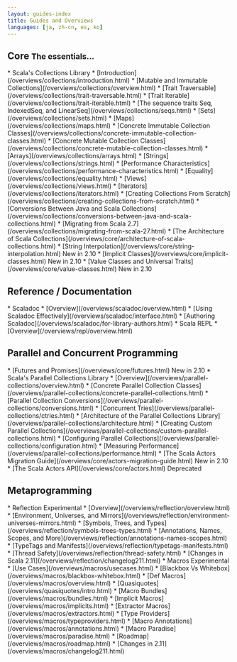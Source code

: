 ```yaml
---
layout: guides-index
title: Guides and Overviews
languages: [ja, zh-cn, es, ko]
---
```


<div class="page-header-index">
  <h2>Core <small>The essentials...</small></h2>
</div>
  * Scala's Collections Library
    * [Introduction](/overviews/collections/introduction.html)
    * [Mutable and Immutable Collections](/overviews/collections/overview.html)
    * [Trait Traversable](/overviews/collections/trait-traversable.html)
    * [Trait Iterable](/overviews/collections/trait-iterable.html)
    * [The sequence traits Seq, IndexedSeq, and LinearSeq](/overviews/collections/seqs.html)
    * [Sets](/overviews/collections/sets.html)
    * [Maps](/overviews/collections/maps.html)
    * [Concrete Immutable Collection Classes](/overviews/collections/concrete-immutable-collection-classes.html)
    * [Concrete Mutable Collection Classes](/overviews/collections/concrete-mutable-collection-classes.html)
    * [Arrays](/overviews/collections/arrays.html)
    * [Strings](/overviews/collections/strings.html)
    * [Performance Characteristics](/overviews/collections/performance-characteristics.html)
    * [Equality](/overviews/collections/equality.html)
    * [Views](/overviews/collections/views.html)
    * [Iterators](/overviews/collections/iterators.html)
    * [Creating Collections From Scratch](/overviews/collections/creating-collections-from-scratch.html)
    * [Conversions Between Java and Scala Collections](/overviews/collections/conversions-between-java-and-scala-collections.html)
    * [Migrating from Scala 2.7](/overviews/collections/migrating-from-scala-27.html)
  * [The Architecture of Scala Collections](/overviews/core/architecture-of-scala-collections.html)
  * [String Interpolation](/overviews/core/string-interpolation.html) <span class="label success">New in 2.10</span>
  * [Implicit Classes](/overviews/core/implicit-classes.html) <span class="label success">New in 2.10</span>
  * [Value Classes and Universal Traits](/overviews/core/value-classes.html) <span class="label success">New in 2.10</span>

<div class="page-header-index">
  <h2>Reference / Documentation</h2>
</div>
  * Scaladoc
    * [Overview](/overviews/scaladoc/overview.html)
    * [Using Scaladoc Effectively](/overviews/scaladoc/interface.html)
    * [Authoring Scaladoc](/overviews/scaladoc/for-library-authors.html)
  * Scala REPL
    * [Overview](/overviews/repl/overview.html)

<div class="page-header-index">
  <h2>Parallel and Concurrent Programming</h2>
</div>
  * [Futures and Promises](/overviews/core/futures.html) <span class="label success">New in 2.10</span>
  * Scala's Parallel Collections Library
    * [Overview](/overviews/parallel-collections/overview.html)
    * [Concrete Parallel Collection Classes](/overviews/parallel-collections/concrete-parallel-collections.html)
    * [Parallel Collection Conversions](/overviews/parallel-collections/conversions.html)
    * [Concurrent Tries](/overviews/parallel-collections/ctries.html)
    * [Architecture of the Parallel Collections Library](/overviews/parallel-collections/architecture.html)
    * [Creating Custom Parallel Collections](/overviews/parallel-collections/custom-parallel-collections.html)
    * [Configuring Parallel Collections](/overviews/parallel-collections/configuration.html)
    * [Measuring Performance](/overviews/parallel-collections/performance.html)
  * [The Scala Actors Migration Guide](/overviews/core/actors-migration-guide.html) <span class="label success">New in 2.10</span>
  * [The Scala Actors API](/overviews/core/actors.html) <span class="label important">Deprecated</span>

<div class="page-header-index">
  <h2>Metaprogramming</h2>
</div>
  * Reflection <span class="label important">Experimental</span>
    * [Overview](/overviews/reflection/overview.html)
    * [Environment, Universes, and Mirrors](/overviews/reflection/environment-universes-mirrors.html)
    * [Symbols, Trees, and Types](/overviews/reflection/symbols-trees-types.html)
    * [Annotations, Names, Scopes, and More](/overviews/reflection/annotations-names-scopes.html)
    * [TypeTags and Manifests](/overviews/reflection/typetags-manifests.html)
    * [Thread Safety](/overviews/reflection/thread-safety.html)
    * [Changes in Scala 2.11](/overviews/reflection/changelog211.html)
  * Macros <span class="label important">Experimental</span>
    * [Use Cases](/overviews/macros/usecases.html)
    * [Blackbox Vs Whitebox](/overviews/macros/blackbox-whitebox.html)
    * [Def Macros](/overviews/macros/overview.html)
    * [Quasiquotes](/overviews/quasiquotes/intro.html)
    * [Macro Bundles](/overviews/macros/bundles.html)
    * [Implicit Macros](/overviews/macros/implicits.html)
    * [Extractor Macros](/overviews/macros/extractors.html)
    * [Type Providers](/overviews/macros/typeproviders.html)
    * [Macro Annotations](/overviews/macros/annotations.html)
    * [Macro Paradise](/overviews/macros/paradise.html)
    * [Roadmap](/overviews/macros/roadmap.html)
    * [Changes in 2.11](/overviews/macros/changelog211.html)
